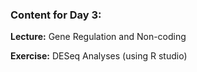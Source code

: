 ### Content for Day 3: 

**Lecture:**	Gene Regulation and Non-coding <br>

**Exercise:**	DESeq Analyses (using R studio)
